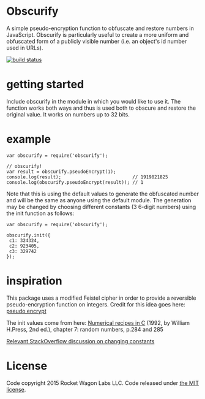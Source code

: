 # Obscurify

A simple pseudo-encryption function to obfuscate and restore numbers in JavaScript. Obscurify is particularly useful to create a more uniform and obfuscated form of a publicly visible number (i.e. an object's id number used in URLs).

[![build status](https://travis-ci.org/rocketwagon/obscurify.svg?branch=master)](https://travis-ci.org/rocketwagon/obscurify)

# getting started

Include obscurify in the module in which you would like to use it. The function works both ways and thus is used both to obscure and restore the original value. It works on numbers up to 32 bits.

# example

    var obscurify = require('obscurify');

    // obscurify!
    var result = obscurify.pseudoEncrypt(1);
    console.log(result);                          // 1919821825
    console.log(obscurify.pseudoEncrypt(result)); // 1

Note that this is using the default values to generate the obfuscated number and will be the same as anyone using the default module. The generation may be changed by choosing different constants (3 6-digit numbers) using the init function as follows:

    var obscurify = require('obscurify');
    
    obscurify.init({
     c1: 324324,
     c2: 923405,
     c3: 329742
    });
    
# inspiration

This package uses a modified Feistel cipher in order to provide a reversible pseudo-encryption function on integers. Credit for this idea goes here: [pseudo encrypt](https://wiki.postgresql.org/wiki/Pseudo_encrypt)

The init values come from here:
[Numerical recipes in C](http://apps.nrbook.com/c/index.html) (1992, by William H.Press, 2nd ed.), chapter 7: random numbers, p.284 and 285

[Relevant StackOverflow discussion on changing constants](https://stackoverflow.com/questions/30689021/how-to-customize-the-output-of-the-postgres-pseudo-encrypt-function)

# License

Code copyright 2015 Rocket Wagon Labs LLC. Code released under [the MIT license](./LICENSE).
